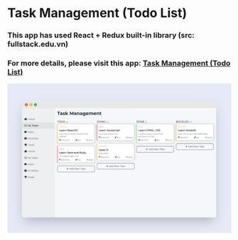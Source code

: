 # Task Management (Todo List)
### This app has used React + Redux built-in library (src: fullstack.edu.vn)
### For more details, please visit this app: [Task Management (Todo List)](https://hdang09.github.io/todo-list/)

![Thumbnail](https://raw.githubusercontent.com/hdang09/todo-list/main/assets/img/Thumbnail.png)
